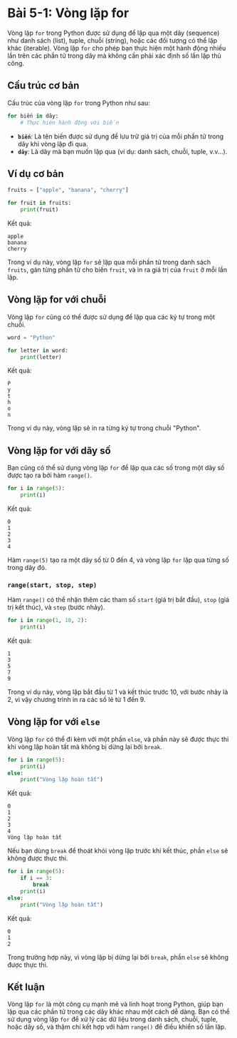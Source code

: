 # Bài 5-1: Vòng lặp for

Vòng lặp `for` trong Python được sử dụng để lặp qua một dãy (sequence) như danh sách (list), tuple, chuỗi (string), hoặc các đối tượng có thể lặp khác (iterable). Vòng lặp `for` cho phép bạn thực hiện một hành động nhiều lần trên các phần tử trong dãy mà không cần phải xác định số lần lặp thủ công.

## Cấu trúc cơ bản

Cấu trúc của vòng lặp `for` trong Python như sau:

```python
for biến in dãy:
    # Thực hiện hành động với biến
```

- **`biến`**: Là tên biến được sử dụng để lưu trữ giá trị của mỗi phần tử trong dãy khi vòng lặp đi qua.
- **`dãy`**: Là dãy mà bạn muốn lặp qua (ví dụ: danh sách, chuỗi, tuple, v.v...).

## Ví dụ cơ bản

```python
fruits = ["apple", "banana", "cherry"]

for fruit in fruits:
    print(fruit)
```

Kết quả:

```
apple
banana
cherry
```

Trong ví dụ này, vòng lặp `for` sẽ lặp qua mỗi phần tử trong danh sách `fruits`, gán từng phần tử cho biến `fruit`, và in ra giá trị của `fruit` ở mỗi lần lặp.

## Vòng lặp for với chuỗi

Vòng lặp `for` cũng có thể được sử dụng để lặp qua các ký tự trong một chuỗi.

```python
word = "Python"

for letter in word:
    print(letter)
```

Kết quả:

```
P
y
t
h
o
n
```

Trong ví dụ này, vòng lặp sẽ in ra từng ký tự trong chuỗi "Python".

## Vòng lặp for với dãy số

Bạn cũng có thể sử dụng vòng lặp `for` để lặp qua các số trong một dãy số được tạo ra bởi hàm `range()`.

```python
for i in range(5):
    print(i)
```

Kết quả:

```
0
1
2
3
4
```

Hàm `range(5)` tạo ra một dãy số từ 0 đến 4, và vòng lặp `for` lặp qua từng số trong dãy đó.

### `range(start, stop, step)`

Hàm `range()` có thể nhận thêm các tham số `start` (giá trị bắt đầu), `stop` (giá trị kết thúc), và `step` (bước nhảy).

```python
for i in range(1, 10, 2):
    print(i)
```

Kết quả:

```
1
3
5
7
9
```

Trong ví dụ này, vòng lặp bắt đầu từ 1 và kết thúc trước 10, với bước nhảy là 2, vì vậy chương trình in ra các số lẻ từ 1 đến 9.

## Vòng lặp for với `else`

Vòng lặp `for` có thể đi kèm với một phần `else`, và phần này sẽ được thực thi khi vòng lặp hoàn tất mà không bị dừng lại bởi `break`.

```python
for i in range(5):
    print(i)
else:
    print("Vòng lặp hoàn tất")
```

Kết quả:

```
0
1
2
3
4
Vòng lặp hoàn tất
```

Nếu bạn dùng `break` để thoát khỏi vòng lặp trước khi kết thúc, phần `else` sẽ không được thực thi.

```python
for i in range(5):
    if i == 3:
        break
    print(i)
else:
    print("Vòng lặp hoàn tất")
```

Kết quả:

```
0
1
2
```

Trong trường hợp này, vì vòng lặp bị dừng lại bởi `break`, phần `else` sẽ không được thực thi.

## Kết luận

Vòng lặp `for` là một công cụ mạnh mẽ và linh hoạt trong Python, giúp bạn lặp qua các phần tử trong các dãy khác nhau một cách dễ dàng. Bạn có thể sử dụng vòng lặp `for` để xử lý các dữ liệu trong danh sách, chuỗi, tuple, hoặc dãy số, và thậm chí kết hợp với hàm `range()` để điều khiển số lần lặp.